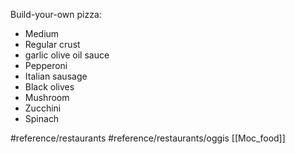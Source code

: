 Build-your-own pizza:
- Medium 
- Regular crust 
- garlic olive oil sauce
- Pepperoni
- Italian sausage
- Black olives
- Mushroom
- Zucchini
- Spinach


#reference/restaurants
#reference/restaurants/oggis
[[Moc_food]]
